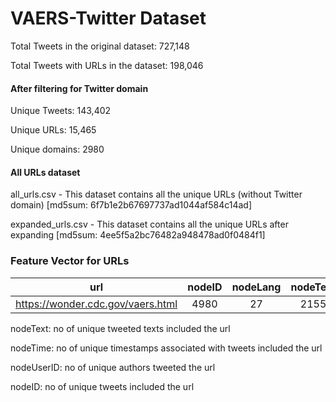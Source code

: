# VAERS-Twitter Dataset

Total Tweets in the original dataset: 727,148

Total Tweets with URLs in the dataset: 198,046

#### After filtering for Twitter domain

Unique Tweets: 143,402

Unique URLs: 15,465

Unique domains: 2980

#### All URLs dataset

all_urls.csv - This dataset contains all the unique URLs (without Twitter domain) [md5sum: 6f7b1e2b67697737ad1044af584c14ad]

expanded_urls.csv - This dataset contains all the unique URLs after expanding [md5sum: 4ee5f5a2bc76482a948478ad0f0484f1]



### Feature Vector for URLs

|                url                | nodeID | nodeLang | nodeText | nodeTime | nodeUserID | parentID | parentUserID | nodeDate | has_az_keywords | no_az_keywords |
|:---------------------------------:|:------:|:--------:|:--------:|----------|------------|----------|--------------|----------|-----------------|----------------|
| https://wonder.cdc.gov/vaers.html |  4980  |    27    |   2155   | 4960     | 3851       | 2093     | 1639         | 211      | True            | True           |


nodeText: no of unique tweeted texts included the url

nodeTime: no of unique timestamps associated with tweets included the url

nodeUserID: no of unique authors tweeted the url

nodeID: no of unique tweets included the url


